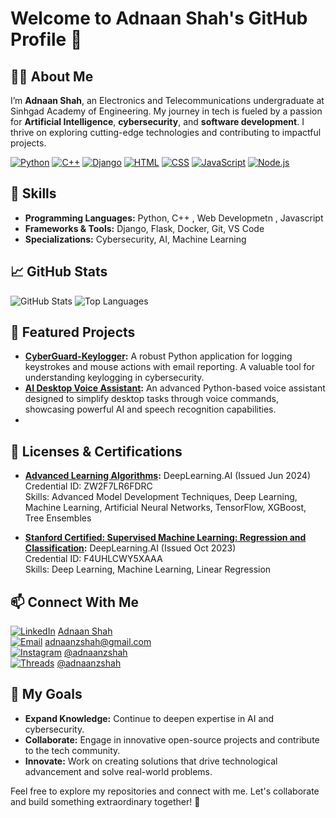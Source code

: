 # Welcome to Adnaan Shah's GitHub Profile 👋

## 👨‍💻 About Me
I’m **Adnaan Shah**, an Electronics and Telecommunications undergraduate at Sinhgad Academy of Engineering. My journey in tech is fueled by a passion for **Artificial Intelligence**, **cybersecurity**, and **software development**. I thrive on exploring cutting-edge technologies and contributing to impactful projects.

[![Python](https://img.shields.io/badge/-Python-306998?style=flat&logo=python&logoColor=white)](https://www.python.org/)
[![C++](https://img.shields.io/badge/-C%2B%2B-00599C?style=flat&logo=c%2B%2B&logoColor=white)](https://isocpp.org/)
[![Django](https://img.shields.io/badge/-Django-092E20?style=flat&logo=django&logoColor=white)](https://www.djangoproject.com/)
[![HTML](https://img.shields.io/badge/-HTML-E34F26?style=flat&logo=html5&logoColor=white)](https://developer.mozilla.org/en-US/docs/Web/HTML)
[![CSS](https://img.shields.io/badge/-CSS-1572B6?style=flat&logo=css3&logoColor=white)](https://developer.mozilla.org/en-US/docs/Web/CSS)
[![JavaScript](https://img.shields.io/badge/-JavaScript-F7DF1E?style=flat&logo=javascript&logoColor=black)](https://developer.mozilla.org/en-US/docs/Web/JavaScript)
[![Node.js](https://img.shields.io/badge/-Node.js-8CC84B?style=flat&logo=node.js&logoColor=white)](https://nodejs.org/)

## 🔧 Skills
- **Programming Languages:** Python, C++ , Web Developmetn , Javascript
- **Frameworks & Tools:** Django, Flask, Docker, Git, VS Code
- **Specializations:** Cybersecurity, AI, Machine Learning

## 📈 GitHub Stats
![GitHub Stats](https://github-readme-stats.vercel.app/api?username=adnaanzshah&show_icons=true&count_private=true&hide_title=true&hide_border=true&theme=radical)
![Top Languages](https://github-readme-stats.vercel.app/api/top-langs/?username=adnaanzshah&layout=compact&hide_title=true&hide_border=true&theme=radical)


## 🚀 Featured Projects
- **[CyberGuard-Keylogger](https://github.com/adnaanzshah/CyberGuard-Keylogger):** A robust Python application for logging keystrokes and mouse actions with email reporting. A valuable tool for understanding keylogging in cybersecurity.
- **[AI Desktop Voice Assistant](https://github.com/adnaanzshah/AI_Desktop_Voice_Assistant):** An advanced Python-based voice assistant designed to simplify desktop tasks through voice commands, showcasing powerful AI and speech recognition capabilities.
- 
## 📜 Licenses & Certifications
- **[Advanced Learning Algorithms](https://www.deeplearning.ai/):** DeepLearning.AI (Issued Jun 2024)  
  Credential ID: ZW2F7LR6FDRC  
  Skills: Advanced Model Development Techniques, Deep Learning, Machine Learning, Artificial Neural Networks, TensorFlow, XGBoost, Tree Ensembles
  
- **[Stanford Certified: Supervised Machine Learning: Regression and Classification](https://www.deeplearning.ai/):** DeepLearning.AI (Issued Oct 2023)  
  Credential ID: F4UHLCWY5XAAA  
  Skills: Deep Learning, Machine Learning, Linear Regression
  
## 📫 Connect With Me
[![LinkedIn](https://img.shields.io/badge/-LinkedIn-0077B5?style=flat&logo=linkedin&logoColor=white)](https://www.linkedin.com/in/adnaanzshah) [Adnaan Shah](https://www.linkedin.com/in/adnaanzshah)  
[![Email](https://img.shields.io/badge/-Email-D14836?style=flat&logo=gmail&logoColor=white)](mailto:adnaanzshah@gmail.com) [adnaanzshah@gmail.com](mailto:adnaanzshah@gmail.com)  
[![Instagram](https://img.shields.io/badge/-Instagram-E4405F?style=flat&logo=instagram&logoColor=white)](https://www.instagram.com/adnaanzshah) [@adnaanzshah](https://www.instagram.com/adnaanzshah)  
[![Threads](https://img.shields.io/badge/-Threads-000000?style=flat&logo=threads&logoColor=white)](https://www.threads.net/@adnaanzshah) [@adnaanzshah](https://www.threads.net/@adnaanzshah)

## 🎯 My Goals
- **Expand Knowledge:** Continue to deepen expertise in AI and cybersecurity.
- **Collaborate:** Engage in innovative open-source projects and contribute to the tech community.
- **Innovate:** Work on creating solutions that drive technological advancement and solve real-world problems.

Feel free to explore my repositories and connect with me. Let's collaborate and build something extraordinary together! 🌟

